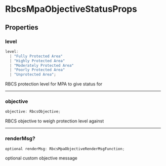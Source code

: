 # RbcsMpaObjectiveStatusProps

## Properties

### level

```ts
level:
  | "Fully Protected Area"
  | "Highly Protected Area"
  | "Moderately Protected Area"
  | "Poorly Protected Area"
  | "Unprotected Area";
```

RBCS protection level for MPA to give status for

---

### objective

```ts
objective: RbcsObjective;
```

RBCS objective to weigh protection level against

---

### renderMsg?

```ts
optional renderMsg: RbcsMpaObjectiveRenderMsgFunction;
```

optional custom objective message
